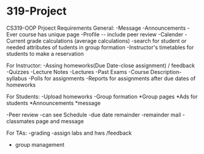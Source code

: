 # 319-Project
CS319-OOP Prjoect
Requirements
General:
-Message
-Announcements 
-Ever course has unique page
-Profile -- include peer review 
-Calender
-Current grade calculations (average calculations)
-search for student or needed attributes of tudents in group formation
-Instructor's timetables for students to make a reservation


For Instructor:
-Assing homeworks(Due Date-close assignment) / feedback
-Quizzes
-Lecture Notes
-Lectures
-Past Exams
-Course Description-syllabus
-Polls for assignments
-Reports for assignments after due dates of homeworks 

For Students:
-Upload homeworks 
-Group formation
*Group pages 
*Ads for students
*Announcements
*message 

-Peer review
-can see Schedule
-due date remainder
-remainder mail
-classmates page and message 

For TAs:
-grading 
-assign labs and hws /feedback
- group management

